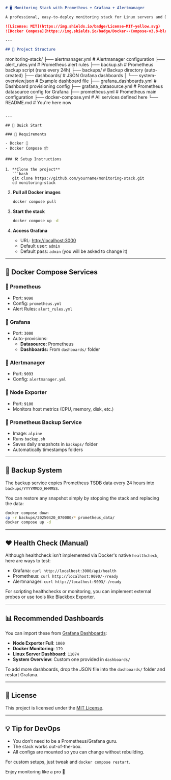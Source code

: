 
```markdown
# 🖥️ Monitoring Stack with Prometheus + Grafana + Alertmanager

A professional, easy-to-deploy monitoring stack for Linux servers and Dockerized applications using Prometheus, Grafana, and Alertmanager.

![License: MIT](https://img.shields.io/badge/License-MIT-yellow.svg)
![Docker Compose](https://img.shields.io/badge/Docker--Compose-v3.8-blue)

---

## 📁 Project Structure

```
monitoring-stack/
├── alertmanager.yml              # Alertmanager configuration
├── alert_rules.yml               # Prometheus alert rules
├── backup.sh                     # Prometheus backup script (runs every 24h)
├── backups/                      # Backup directory (auto-created)
├── dashboards/                   # JSON Grafana dashboards
│   └── system-overview.json      # Example dashboard file
├── grafana_dashboards.yml        # Dashboard provisioning config
├── grafana_datasource.yml        # Prometheus datasource config for Grafana
├── prometheus.yml                # Prometheus main configuration
├── docker-compose.yml            # All services defined here
└── README.md                     # You're here now
```

---

## 🚀 Quick Start

### 🧰 Requirements

- Docker 🐳
- Docker Compose 📦

### 🛠️ Setup Instructions

1. **Clone the project**
   ```bash
   git clone https://github.com/yourname/monitoring-stack.git
   cd monitoring-stack
   ```

2. **Pull all Docker images**
   ```bash
   docker compose pull
   ```

3. **Start the stack**
   ```bash
   docker compose up -d
   ```

4. **Access Grafana**
   - URL: [http://localhost:3000](http://localhost:3000)
   - Default user: `admin`
   - Default pass: `admin` (you will be asked to change it)

---

## 🐳 Docker Compose Services

### 🔹 Prometheus
- Port: `9090`
- Config: `prometheus.yml`
- Alert Rules: `alert_rules.yml`

### 🔹 Grafana
- Port: `3000`
- Auto-provisions:
  - **Datasource:** Prometheus
  - **Dashboards:** From `dashboards/` folder

### 🔹 Alertmanager
- Port: `9093`
- Config: `alertmanager.yml`

### 🔹 Node Exporter
- Port: `9100`
- Monitors host metrics (CPU, memory, disk, etc.)

### 🔹 Prometheus Backup Service
- Image: `alpine`
- Runs `backup.sh`
- Saves daily snapshots in `backups/` folder
- Automatically timestamps folders

---

## 💾 Backup System

The backup service copies Prometheus TSDB data every 24 hours into `backups/YYYYMMDD_HHMMSS`.

You can restore any snapshot simply by stopping the stack and replacing the data:

```bash
docker compose down
cp -r backups/20250420_070000/* prometheus_data/
docker compose up -d
```

---

## ❤️ Health Check (Manual)

Although healthcheck isn’t implemented via Docker's native `healthcheck`, here are ways to test:

- Grafana: `curl http://localhost:3000/api/health`
- Prometheus: `curl http://localhost:9090/-/ready`
- Alertmanager: `curl http://localhost:9093/-/ready`

For scripting healthchecks or monitoring, you can implement external probes or use tools like Blackbox Exporter.

---

## 📊 Recommended Dashboards

You can import these from [Grafana Dashboards](https://grafana.com/grafana/dashboards/):

- **Node Exporter Full**: `1860`
- **Docker Monitoring**: `179`
- **Linux Server Dashboard**: `11074`
- **System Overview**: Custom one provided in `dashboards/`

To add more dashboards, drop the JSON file into the `dashboards/` folder and restart Grafana.

---

## 📝 License

This project is licensed under the [MIT License](LICENSE).

---

## 💡 Tip for DevOps

- You don’t need to be a Prometheus/Grafana guru.
- The stack works out-of-the-box.
- All configs are mounted so you can change without rebuilding.

For custom setups, just tweak and `docker compose restart`.

Enjoy monitoring like a pro 🚀
```
